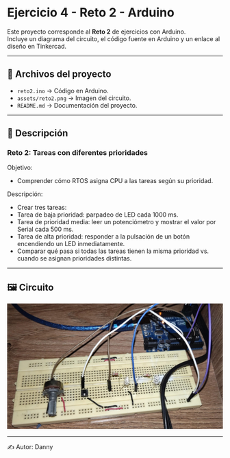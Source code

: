 # Ejercicio 4 - Reto 2 - Arduino

Este proyecto corresponde al **Reto 2** de ejercicios con Arduino.  
Incluye un diagrama del circuito, el código fuente en Arduino y un enlace al diseño en Tinkercad.  

---

## 📂 Archivos del proyecto

- `reto2.ino` → Código en Arduino.
- `assets/reto2.png` → Imagen del circuito.
- `README.md` → Documentación del proyecto.

---

## 📝 Descripción

### Reto 2: Tareas con diferentes prioridades
Objetivo: 
- Comprender cómo RTOS asigna CPU a las tareas según su prioridad.

Descripción:
- Crear tres tareas:
- Tarea de baja prioridad: parpadeo de LED cada 1000 ms.
- Tarea de prioridad media: leer un potenciómetro y mostrar el valor por Serial cada 500 ms.
- Tarea de alta prioridad: responder a la pulsación de un botón encendiendo un LED inmediatamente.
- Comparar qué pasa si todas las tareas tienen la misma prioridad vs. cuando se asignan prioridades distintas.

---

## 🖼️ Circuito

![Circuito Reto 2](./assets/reto2.jpeg)

---

✍️ Autor: Danny
